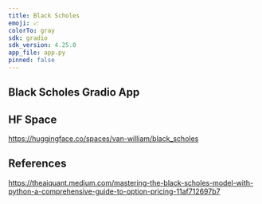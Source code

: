```yaml
---
title: Black Scholes
emoji: 📈
colorTo: gray
sdk: gradio
sdk_version: 4.25.0
app_file: app.py
pinned: false
---
```


## Black Scholes Gradio App


## HF Space
https://huggingface.co/spaces/van-william/black_scholes

## References
https://theaiquant.medium.com/mastering-the-black-scholes-model-with-python-a-comprehensive-guide-to-option-pricing-11af712697b7

